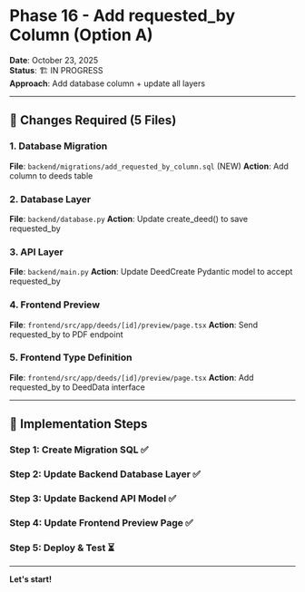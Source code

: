 # Phase 16 - Add requested_by Column (Option A)

**Date**: October 23, 2025  
**Status**: 🏗️ IN PROGRESS  
**Approach**: Add database column + update all layers

---

## 🎯 Changes Required (5 Files)

### 1. Database Migration
**File**: `backend/migrations/add_requested_by_column.sql` (NEW)
**Action**: Add column to deeds table

### 2. Database Layer
**File**: `backend/database.py`
**Action**: Update create_deed() to save requested_by

### 3. API Layer
**File**: `backend/main.py`
**Action**: Update DeedCreate Pydantic model to accept requested_by

### 4. Frontend Preview
**File**: `frontend/src/app/deeds/[id]/preview/page.tsx`
**Action**: Send requested_by to PDF endpoint

### 5. Frontend Type Definition
**File**: `frontend/src/app/deeds/[id]/preview/page.tsx`
**Action**: Add requested_by to DeedData interface

---

## 📝 Implementation Steps

### Step 1: Create Migration SQL ✅
### Step 2: Update Backend Database Layer ✅
### Step 3: Update Backend API Model ✅
### Step 4: Update Frontend Preview Page ✅
### Step 5: Deploy & Test ⏳

---

**Let's start!**


